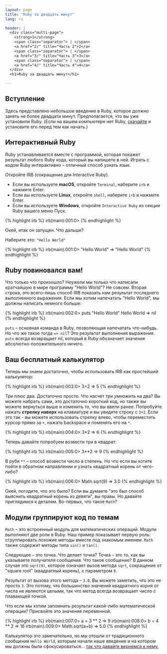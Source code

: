 ```yaml
---
layout: page
title: "Ruby за двадцать минут"
lang: ru

header: |
  <div class="multi-page">
    <strong>1</strong>
    <span class="separator"> | </span>
    <a href="2/" title="Часть 2">2</a>
    <span class="separator"> | </span>
    <a href="3/" title="Часть 3">3</a>
    <span class="separator"> | </span>
    <a href="4/" title="Часть 4">4</a>
  </div>
  <h1>Ruby за двадцать минут</h1>

---
```


## Вступление

Здесь представлено небольшое введение в Ruby, которое должно занять не
более двадцати минут. Предполагается, что вы уже установили Ruby. (Если
на вашем компьютере нет Ruby, [скачайте](/ru/downloads/)
и установите его перед тем как начать.)

## Интерактивный Ruby

Ruby устанавливается вместе с программой, которая покажет результат
любого Ruby кода, который вы напишете в ней. Играть с кодом Ruby
интерактивно – отличный способ узнать язык.

Откройте IRB (сокращение для Interactive Ruby).

* Если вы используете **macOS**, откройте `Terminal`, наберите
  `irb` и нажмите Enter.
* Если вы используете **Linux**, откройте `shell`, наберите
  `irb` и нажмите Enter.
* Если вы используете **Windows**, откройте `Interactive Ruby` из секции
  Ruby вашего меню Пуск.

{% highlight irb %}
irb(main):001:0>
{% endhighlight %}

Окей, итак он запущен. Что дальше?

Наберите это: `"Hello World"`

{% highlight irb %}
irb(main):001:0> "Hello World"
=> "Hello World"
{% endhighlight %}

## Ruby повиновался вам!

Что только что произошло? Неужели мы только что написали кратчайшую в
мире программу "Hello World"? Не совсем. Вторая строка, это всего-лишь
способ IRB показать нам результат последнего выполненного выражения.
Если мы хотим напечатать "Hello World", мы должны написать немного
больше:

{% highlight irb %}
irb(main):002:0> puts "Hello World"
Hello World
=> nil
{% endhighlight %}

`puts` – основная команда в Ruby, позволяющая напечатать что-нибудь. Но
что же такое тогда `=> nil`? Это результат выполнения выражения. `puts`
всегда возвращает nil, который в Ruby обозначает значение
абсолютно-положительного ничего.

## Ваш бесплатный калькулятор

Теперь мы знаем достаточно, чтобы использовать IRB как простейший
калькулятор:

{% highlight irb %}
irb(main):003:0> 3+2
=> 5
{% endhighlight %}

Три плюс два. Достаточно просто. Что насчет три *умножить* на два? Вы
можете набрать сами, это достаточно короткий код, но также вы можете
вернуться выше и изменить то, что вы ввели ранее. Попробуйте нажать
**стрелку наверх** на клавиатуре и вы увидите строку с `3+2`. Если это
так - вы можете использовать стрелку влево, чтобы переместить курсор
прямо за `+`, нажать backspace и поменять его на `*`.

{% highlight irb %}
irb(main):004:0> 3*2
=> 6
{% endhighlight %}

Теперь давайте попробуем возвести три в квадрат:

{% highlight irb %}
irb(main):005:0> 3**2
=> 9
{% endhighlight %}

В руби `**` – способ возвести число в степень. Но что если вы хотите
пойти в обратном направлении и узнать квадратный корень от чего-либо?

{% highlight irb %}
irb(main):006:0> Math.sqrt(9)
=> 3.0
{% endhighlight %}

Окей, погодите, что это было? Если вы думаете "это был способ выяснить
квадратный корень из девяти", вы правы. Но давайте приглядимся к
деталям. Во-первых, что такое `Math`?

## Модули группируют код по темам

`Math` – это встроенный модуль для математических операций. Модули
выполняют две роли в Ruby. Наш пример показывает первую роль:
сгруппировать похожие методы вместе под знакомым именем. `Math` также
содержит методы типа `sin()` и `tan()`.

Следующее – это точка. Что делает точка? Точка – это то, как вы
указываете получателя сообщения. Что такое сообщение? В данном случае
это `sqrt(9)`, которое означает вызов метода `sqrt`, сокращение от
"square root" (квадратный корень), с параметром `9`.

Результат от вызова этого метода – `3.0`. Вы можете заметить, что это не
просто `3`. Это потому, что большинство значений квадратного корня от
числа не являются целыми, так что метод всегда возвращает число с
плавающей точкой.

Что если мы хотим запомнить результат какой-либо математической
операции? Присвойте это значение переменной.

{% highlight irb %}
irb(main):007:0> a = 3 ** 2
=> 9
irb(main):008:0> b = 4 ** 2
=> 16
irb(main):009:0> Math.sqrt(a+b)
=> 5.0
{% endhighlight %}

Калькулятор это замечательно, но мы отошли от традиционного сообщения
`Hello World`, которым начали наше введение и на котором мы должны были
сфокусироваться… [так что давайте вернемся к нему.](2/)
